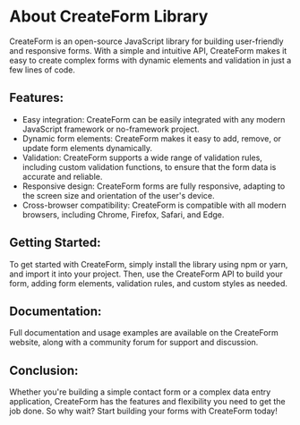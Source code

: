 # About CreateForm Library

CreateForm is an open-source JavaScript library for building user-friendly and responsive forms. With a simple and intuitive API, CreateForm makes it easy to create complex forms with dynamic elements and validation in just a few lines of code.

## Features:

- Easy integration: CreateForm can be easily integrated with any modern JavaScript framework or no-framework project.
- Dynamic form elements: CreateForm makes it easy to add, remove, or update form elements dynamically.
- Validation: CreateForm supports a wide range of validation rules, including custom validation functions, to ensure that the form data is accurate and reliable.
- Responsive design: CreateForm forms are fully responsive, adapting to the screen size and orientation of the user's device.
- Cross-browser compatibility: CreateForm is compatible with all modern browsers, including Chrome, Firefox, Safari, and Edge.

## Getting Started:

To get started with CreateForm, simply install the library using npm or yarn, and import it into your project. Then, use the CreateForm API to build your form, adding form elements, validation rules, and custom styles as needed.

## Documentation:

Full documentation and usage examples are available on the CreateForm website, along with a community forum for support and discussion.

## Conclusion:

Whether you're building a simple contact form or a complex data entry application, CreateForm has the features and flexibility you need to get the job done. So why wait? Start building your forms with CreateForm today!
